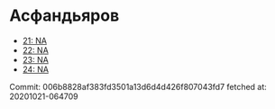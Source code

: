 # Асфандьяров
- [21: NA](21.md)
- [22: NA](22.md)
- [23: NA](23.md)
- [24: NA](24.md)

Commit: 006b8828af383fd3501a13d6d4d426f807043fd7
 fetched at: 20201021-064709
